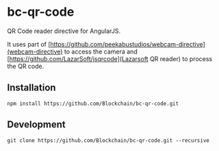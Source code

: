 # bc-qr-code

QR Code reader directive for AngularJS. 

It uses part of [https://github.com/peekabustudios/webcam-directive](webcam-directive) to access the camera and [https://github.com/LazarSoft/jsqrcode](Lazarsoft QR reader) to process the QR code.

## Installation

    npm install https://github.com/Blockchain/bc-qr-code.git

## Development

    git clone https://github.com/Blockchain/bc-qr-code.git --recursive